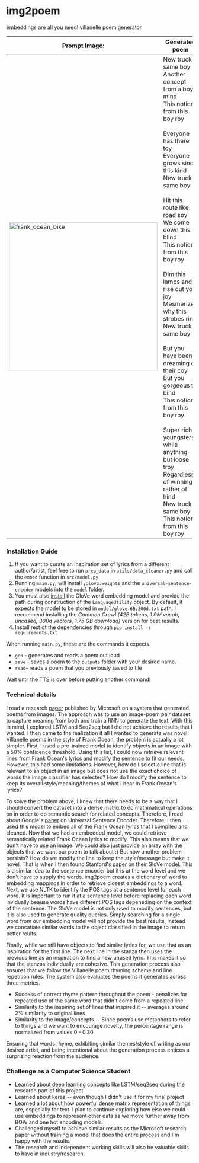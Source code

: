 # img2poem

embeddings are all you need! villanelle poem generator

| Prompt Image:                                                                                                                            | Generated poem                                                                                                                                                                                                                                                                                                                                                                                                                                                                                                                                                                                                                                          |
| ---------------------------------------------------------------------------------------------------------------------------------------- | ------------------------------------------------------------------------------------------------------------------------------------------------------------------------------------------------------------------------------------------------------------------------------------------------------------------------------------------------------------------------------------------------------------------------------------------------------------------------------------------------------------------------------------------------------------------------------------------------------------------------------------------------------- |
| <img src="https://github.com/ygebregz/img2poem/assets/86376122/c91a9e1e-3b5b-4495-9662-ad7d3d3aad95" width="400" alt="frank_ocean_bike"> | New truck same boy<br>Another concept from a boy mind<br>This notion from this boy roy<br><br>Everyone has there toy<br>Everyone grows since this kind<br>New truck same boy<br><br>Hit this route like road soy<br>We come down this blind<br>This notion from this boy roy<br><br>Dim this lamps and rise out you joy<br>Mesmerized why this strobes rind<br>New truck same boy<br><br>But you have been dreaming of their coy<br>But you gorgeous to bind<br>This notion from this boy roy<br><br>Super rich youngsters while anything but loose troy<br>Regardless of winning rather of hind<br>New truck same boy<br>This notion from this boy roy |

### Installation Guide

1. If you want to curate an inspiration set of lyrics from a different author/artist,
   feel free to run `prep_data` in `utils/data_cleaner.py` and call the `embed` function
   in `src/model.py`
2. Running `main.py`, will install `yolov3.weights` and the `universal-sentence-encoder` models
   into the `model` folder.
3. You must also [install](https://nlp.stanford.edu/projects/glove/) the GloVe word embedding model
   and provide the path during construction of the `LanguageUtility` object. By default, it
   expects the model to be stored in `model/glove.6B.300d.txt` path. I recommend installing the
   _Common Crawl (42B tokens, 1.9M vocab, uncased, 300d vectors, 1.75 GB download)_ version for best results.
4. Install rest of the dependencies through `pip install -r requirements.txt`

When running `main.py`, these are the commands it expects.

- `gen` - generates and reads a poem out loud
- `save` - saves a poem to the `outputs` folder with your desired name.
- `read`- reads a poem that you previously saved to file

Wait until the TTS is over before putting another command!

### Technical details

I read a research [paper](https://www.microsoft.com/en-us/research/uploads/prod/2018/10/img2poem_final_camera_ready.pdf) published by Microsoft on a system that generated poems from images. The approach was
to use an image-poem pair dataset to capture meaning from both and train a RNN to generate
the text. With this in mind, I explored LSTM and Seq2seq but I did not achieve the results that I wanted.
I then came to the realization if all I wanted to generate was novel Villanelle poems in the style of
Frank Ocean, the problem is actually a lot simpler. First, I used a pre-trained model
to identify objects in an image with a 50% confidence threshold. Using this list, I could now
retrieve relevant lines from Frank Ocean's lyrics and modify the sentence to fit our needs. However,
this had some limitations. However, how do I select a line that is relevant to an object in an image
but does not use the exact choice of words the image classifier has selected? How do I modify the sentence
to keep its overall style/meaning/themes of what I hear in Frank Ocean's lyrics?

To solve the problem above, I knew that there needs to be a way that I should convert
the dataset into a dense matrix to do mathmatical operations on in order to do
semantic search for related concepts. Therefore, I read about Google's [paper](https://static.googleusercontent.com/media/research.google.com/en//pubs/archive/46808.pdf) on Universal Sentence Encoder.
Therefore, I then used this model to embed all of the Frank Ocean lyrics that I compiled
and cleaned. Now that we had an embedded model, we could retrieve semantically related
Frank Ocean lyrics to modify. This also means that we don't have to use an image.
We could also just provide an array with the objects that we want our poem to talk about :)
But now another problem persists? How do we modify the line
to keep the style/message but make it novel. That is when I then found Stanford's [paper](https://nlp.stanford.edu/pubs/glove.pdf) on their GloVe model. This is a similar idea to the sentence encoder
but it is at the word level and we don't have to supply the words. img2poem creates a dictionary
of word to embedding mappings in order to retrieve closest embeddings to a word.
Next, we use NLTK to identify the POS tags at a sentence level for each word. It is important to run
it at a sentence level before replacing each word invidually beause words have different POS tags depeneding
on the context of the sentence. The GloVe model is not only used to modify sentences, but it is also used to generate quality queries. Simply searching for a single word from our embedding model will not provide the best results; instead we concatiate similar words to the object classified in the image to return better reults.

Finally, while we still have objects to find similar lyrics for, we use that as
an inspiration for the first line. The next line in the stanza then uses the previous line
as an inspiration to find a new unused lyric. This makes it so that the stanzas individually
are cohesive. This generation process also ensures that we follow the Villanelle
poem rhyming scheme and line repetition rules. The system also evaluates the poems it generates across
three metrics.

- Success of correct rhyme pattern throughout the poem - penalizes for repeated use of the same word that didn't come from a repeated line.
- Similarity to the inspiring set of lines that inspired it -- averages around 2% similarity to original lines
- Similarity to the image/concepts -- Since poems use metaphors to refer to things and we want to encourage novelty,
  the percentage range is normalized from values 0 - 0.30

Ensuring that words rhyme, exhibiting similar themes/style of writing as our desired artist, and being intentional
about the generation process entices a surprising reaction from the audience.

### Challenge as a Computer Science Student

- Learned about deep learning concepts like LSTM/seq2seq during the research part of this project
- Learned about keras -- even though I didn't use it for my final project
- Learned a lot about how powerful dense matrix representation of things are, especially for text.
  I plan to continue exploring how else we could use embeddings to represent other data as we move further away from
  BOW and one hot encoding models.
- Challenged myself to achieve similar results as the Microsoft research paper without training a model
  that does the entire process and I'm happy with the results.
- The research and independent working skills will also be valuable skills to have in industry/research.
